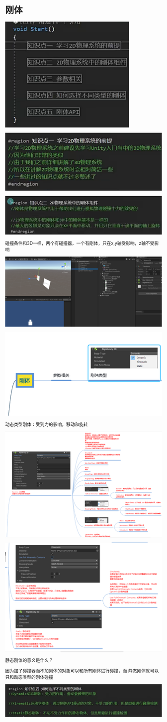 # 刚体

![9adf550c4cf1e62c21da20ce484dd31a.png](image/9adf550c4cf1e62c21da20ce484dd31a.png)

![840f8e31f3e162bb564111a483f58322.png](image/840f8e31f3e162bb564111a483f58322.png)

![eba22da863407cf94e8b19ce7cfdd1ad.png](image/eba22da863407cf94e8b19ce7cfdd1ad.png)

碰撞条件和3D一样，两个有碰撞器，一个有刚体，只在x,y轴受影响，z轴不受影响

![1d10097454ddb2ed14256be5aaf541b4.png](image/1d10097454ddb2ed14256be5aaf541b4.png)

![5f993c902985a8e7ac90edcc06cf1f33.png](image/5f993c902985a8e7ac90edcc06cf1f33.png)

动态类型刚体：受到力的影响，移动和旋转

![f6aef4dd6ec76d6f53e79d693c888f1f.png](image/f6aef4dd6ec76d6f53e79d693c888f1f.png)

![a8f1bef3667e6af89067ceeb9eeb971a.png](image/a8f1bef3667e6af89067ceeb9eeb971a.png)

静态刚体的意义是什么？

因为加了碰撞器而不加刚体的对象可以和所有刚体进行碰撞，而 静态刚体就可以只和动态类型的刚体碰撞

![fe50fc685b3db815b63686e8908833cd.png](image/fe50fc685b3db815b63686e8908833cd.png)
